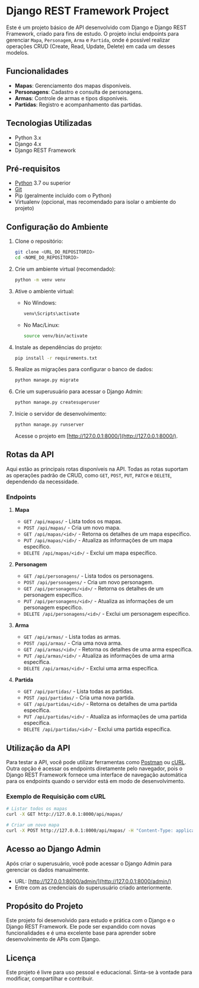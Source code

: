 
# Django REST Framework Project

Este é um projeto básico de API desenvolvido com Django e Django REST Framework, criado para fins de estudo. O projeto inclui endpoints para gerenciar `Mapa`, `Personagem`, `Arma` e `Partida`, onde é possível realizar operações CRUD (Create, Read, Update, Delete) em cada um desses modelos.

## Funcionalidades

- **Mapas**: Gerenciamento dos mapas disponíveis.
- **Personagens**: Cadastro e consulta de personagens.
- **Armas**: Controle de armas e tipos disponíveis.
- **Partidas**: Registro e acompanhamento das partidas.

## Tecnologias Utilizadas

- Python 3.x
- Django 4.x
- Django REST Framework

## Pré-requisitos

- [Python](https://www.python.org/) 3.7 ou superior
- [Git](https://git-scm.com/)
- Pip (geralmente incluído com o Python)
- Virtualenv (opcional, mas recomendado para isolar o ambiente do projeto)

## Configuração do Ambiente

1. Clone o repositório:

   ```bash
   git clone <URL_DO_REPOSITORIO>
   cd <NOME_DO_REPOSITORIO>
   ```

2. Crie um ambiente virtual (recomendado):

   ```bash
   python -m venv venv
   ```

3. Ative o ambiente virtual:

   - No Windows:
     ```bash
     venv\Scripts\activate
     ```
   - No Mac/Linux:
     ```bash
     source venv/bin/activate
     ```

4. Instale as dependências do projeto:

   ```bash
   pip install -r requirements.txt
   ```

5. Realize as migrações para configurar o banco de dados:

   ```bash
   python manage.py migrate
   ```

6. Crie um superusuário para acessar o Django Admin:

   ```bash
   python manage.py createsuperuser
   ```

7. Inicie o servidor de desenvolvimento:

   ```bash
   python manage.py runserver
   ```

   Acesse o projeto em [http://127.0.0.1:8000/](http://127.0.0.1:8000/).

## Rotas da API

Aqui estão as principais rotas disponíveis na API. Todas as rotas suportam as operações padrão de CRUD, como `GET`, `POST`, `PUT`, `PATCH` e `DELETE`, dependendo da necessidade.

### Endpoints

1. **Mapa**
   - `GET /api/mapas/` - Lista todos os mapas.
   - `POST /api/mapas/` - Cria um novo mapa.
   - `GET /api/mapas/<id>/` - Retorna os detalhes de um mapa específico.
   - `PUT /api/mapas/<id>/` - Atualiza as informações de um mapa específico.
   - `DELETE /api/mapas/<id>/` - Exclui um mapa específico.

2. **Personagem**
   - `GET /api/personagens/` - Lista todos os personagens.
   - `POST /api/personagens/` - Cria um novo personagem.
   - `GET /api/personagens/<id>/` - Retorna os detalhes de um personagem específico.
   - `PUT /api/personagens/<id>/` - Atualiza as informações de um personagem específico.
   - `DELETE /api/personagens/<id>/` - Exclui um personagem específico.

3. **Arma**
   - `GET /api/armas/` - Lista todas as armas.
   - `POST /api/armas/` - Cria uma nova arma.
   - `GET /api/armas/<id>/` - Retorna os detalhes de uma arma específica.
   - `PUT /api/armas/<id>/` - Atualiza as informações de uma arma específica.
   - `DELETE /api/armas/<id>/` - Exclui uma arma específica.

4. **Partida**
   - `GET /api/partidas/` - Lista todas as partidas.
   - `POST /api/partidas/` - Cria uma nova partida.
   - `GET /api/partidas/<id>/` - Retorna os detalhes de uma partida específica.
   - `PUT /api/partidas/<id>/` - Atualiza as informações de uma partida específica.
   - `DELETE /api/partidas/<id>/` - Exclui uma partida específica.

## Utilização da API

Para testar a API, você pode utilizar ferramentas como [Postman](https://www.postman.com/) ou [cURL](https://curl.se/). Outra opção é acessar os endpoints diretamente pelo navegador, pois o Django REST Framework fornece uma interface de navegação automática para os endpoints quando o servidor está em modo de desenvolvimento.

### Exemplo de Requisição com cURL

```bash
# Listar todos os mapas
curl -X GET http://127.0.0.1:8000/api/mapas/

# Criar um novo mapa
curl -X POST http://127.0.0.1:8000/api/mapas/ -H "Content-Type: application/json" -d '{"nome": "Novo Mapa"}'
```

## Acesso ao Django Admin

Após criar o superusuário, você pode acessar o Django Admin para gerenciar os dados manualmente.

- URL: [http://127.0.0.1:8000/admin/](http://127.0.0.1:8000/admin/)
- Entre com as credenciais do superusuário criado anteriormente.

## Propósito do Projeto

Este projeto foi desenvolvido para estudo e prática com o Django e o Django REST Framework. Ele pode ser expandido com novas funcionalidades e é uma excelente base para aprender sobre desenvolvimento de APIs com Django.

## Licença

Este projeto é livre para uso pessoal e educacional. Sinta-se à vontade para modificar, compartilhar e contribuir.
